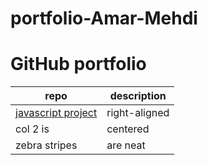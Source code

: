 # portfolio-Amar-Mehdi





# GitHub portfolio



| repo        | description    | 
| ------------- |-------------| 
| [javascript project](https://github.com/amariths/javascript-project)  | right-aligned |
| col 2 is      | centered      | 
| zebra stripes | are neat      | 
